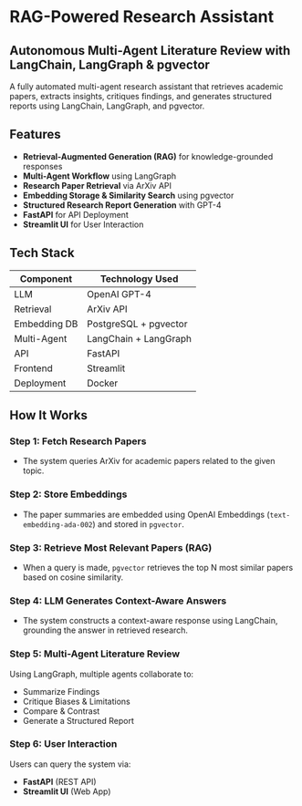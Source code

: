 # RAG-Powered Research Assistant

## Autonomous Multi-Agent Literature Review with LangChain, LangGraph & pgvector

A fully automated multi-agent research assistant that retrieves academic papers, extracts insights, critiques findings, and generates structured reports using LangChain, LangGraph, and pgvector.

## Features
- **Retrieval-Augmented Generation (RAG)** for knowledge-grounded responses
- **Multi-Agent Workflow** using LangGraph
- **Research Paper Retrieval** via ArXiv API
- **Embedding Storage & Similarity Search** using pgvector
- **Structured Research Report Generation** with GPT-4
- **FastAPI** for API Deployment
- **Streamlit UI** for User Interaction

## Tech Stack
| Component            | Technology Used |
|----------------------|----------------|
| LLM                 | OpenAI GPT-4    |
| Retrieval           | ArXiv API       |
| Embedding DB        | PostgreSQL + pgvector |
| Multi-Agent         | LangChain + LangGraph |
| API                 | FastAPI         |
| Frontend            | Streamlit       |
| Deployment          | Docker          |

## How It Works
### Step 1: Fetch Research Papers
- The system queries ArXiv for academic papers related to the given topic.

### Step 2: Store Embeddings
- The paper summaries are embedded using OpenAI Embeddings (`text-embedding-ada-002`) and stored in `pgvector`.

### Step 3: Retrieve Most Relevant Papers (RAG)
- When a query is made, `pgvector` retrieves the top N most similar papers based on cosine similarity.

### Step 4: LLM Generates Context-Aware Answers
- The system constructs a context-aware response using LangChain, grounding the answer in retrieved research.

### Step 5: Multi-Agent Literature Review
Using LangGraph, multiple agents collaborate to:
- Summarize Findings
- Critique Biases & Limitations
- Compare & Contrast
- Generate a Structured Report

### Step 6: User Interaction
Users can query the system via:
- **FastAPI** (REST API)
- **Streamlit UI** (Web App)
